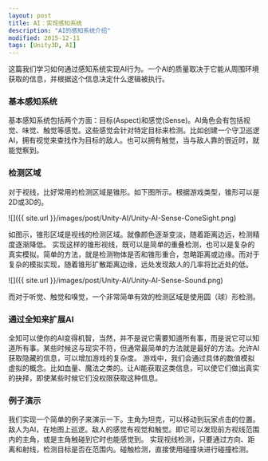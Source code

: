 ```yaml
---
layout: post
title: AI：实现感知系统 
description: "AI的感知系统介绍"
modified: 2015-12-11
tags: [Unity3D, AI]
---
```


这篇我们学习如何通过感知系统实现AI行为。一个AI的质量取决于它能从周围环境获取的信息，并根据这个信息决定什么逻辑被执行。

### 基本感知系统
基本感知系统包括两个方面：目标(Aspect)和感觉(Sense)。AI角色会有包括视觉、味觉、触觉等感觉。这些感觉会针对特定目标来检测。比如创建一个守卫巡逻AI，拥有视觉来查找作为目标的敌人。也可以拥有触觉，当与敌人靠的很近时，就能觉察到。

### 检测区域
对于视线，比好常用的检测区域是锥形。如下图所示。根据游戏类型，锥形可以是2D或3D的。

![]({{ site.url }}/images/post/Unity-AI/Unity-AI-Sense-ConeSight.png)

如图示，锥形区域是视线的检测区域。就像颜色逐渐变淡，随着距离边远，检测精度逐渐降低。
实现这样的锥形视线，既可以是简单的重叠检测，也可以是复杂的真实模拟。简单的方法，就是检测物体是否和锥形重合，忽略距离或边缘。而对于复杂的模拟实现，随着锥形扩散距离边缘，远处发现敌人的几率将比近处的低。

![]({{ site.url }}/images/post/Unity-AI/Unity-AI-Sense-Sound.png)

而对于听觉、触觉和嗅觉，一个非常简单有效的检测区域是使用圆（球）形检测。

### 通过全知来扩展AI
全知可以使你的AI变得机智，当然，并不是说它需要知道所有事，而是说它可以知道所有事。某些时候这与现实不符，但通常最简单的方法就是最好的方法。允许AI获取隐藏的信息，可以增加游戏的复杂度。
游戏中，我们会通过具体的数值模拟虚拟的概念。比如血量、魔法之类的。让AI能获取这类信息，可以使它们做出真实的抉择，即使某些时候它们没权限获取这种信息。

### 例子演示
我们实现一个简单的例子来演示一下。主角为坦克，可以移动到玩家点击的位置。敌人为AI，在地图上巡逻。敌人的感觉有视觉和触觉。即它可以发现前方视线范围内的主角，或是主角触碰到它时也能感觉到。
实现视线检测，只要通过方向、距离和射线，检测目标是否在范围内。碰触检测，直接使用碰撞块进行碰撞检测。
